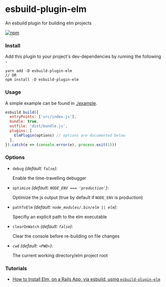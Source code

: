 # esbuild-plugin-elm
An esbuild plugin for building elm projects

[![npm](https://img.shields.io/npm/v/esbuild-plugin-elm?color=%2351e980&style=flat-square)](https://www.npmjs.com/package/esbuild-plugin-elm)



### Install
Add this plugin to your project's dev-dependencies by running the following -

```
yarn add -D esbuild-plugin-elm
// OR
npm install -D esbuild-plugin-elm
```


### Usage

A simple example can be found in [./example](https://github.com/phenax/esbuild-plugin-elm/tree/main/example).

```js
esbuild.build({
  entryPoints: ['src/index.js'],
  bundle: true,
  outfile: 'dist/bundle.js',
  plugins: [
    ElmPlugin(options) // options are documented below
  ],
}).catch(e => (console.error(e), process.exit(1)))
```


### Options

* `debug` *(default: `false`)*:

  Enable the time-travelling debugger

* `optimize` *(default: `NODE_ENV === 'production'`)*:

  Optimize the js output (true by default if `NODE_ENV` is production)

* `pathToElm` *(default: `node_modules/.bin/elm || elm`)*:

  Specifiy an explicit path to the elm executable

* `clearOnWatch` *(default: `false`)*:

  Clear the console before re-building on file changes

* `cwd` *(default: `<PWD>`)*:

  The current working directory/elm project root


### Tutorials

* [How to Install Elm, on a Rails App, via esbuild, using `esbuild-plugin-elm`](https://benkoshy.github.io/2022/02/08/elm-via-esbuild-on-rails.html)

